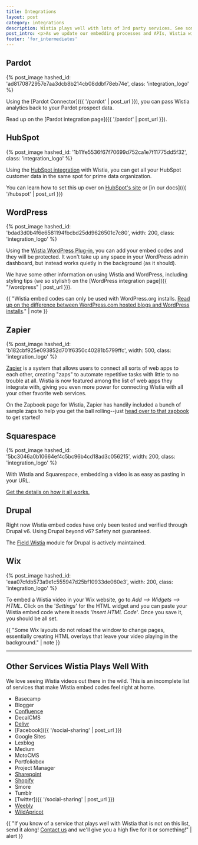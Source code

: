 ```yaml
---
title: Integrations
layout: post
category: integrations
description: Wistia plays well with lots of 3rd party services. See some of the best, and how to use them, in this article.
post_intro: <p>As we update our embedding processes and APIs, Wistia will get better and better at integrating with other top-notch services. On this doc page, we'll do our best to keep track of places where Wistia works out-of-the-box for embedding, and also where deeper integrations have been built out by our awesome friends.</p><p>If you currently use a service that you think rocks, and would work well with Wistia, submit your request in <a href="https://docs.google.com/a/wistia.com/forms/d/1x2Z2KUdxXKhPYpfzfQJLVq7upAnhryBWZt2Y4IUPiTs/viewform" target="_blank">this form</a>.</p>
footer: 'for_intermediates'
---
```


## Pardot

{% post_image hashed_id: 'ad8170872957e7aa3dcb8b214cb08ddbf78eb74e', class: 'integration_logo' %}

Using the [Pardot Connector]({{ '/pardot' | post_url }}), you can pass Wistia
analytics back to your Pardot prospect data.

Read up on the [Pardot integration page]({{ '/pardot' | post_url }}).

## HubSpot

{% post_image hashed_id: '1b11fe5536f67f70699d752ca1e7f11775dd5f32', class: 'integration_logo' %}

Using the [HubSpot integration](http://knowledge.hubspot.com/how-to-integrate-hubspot-and-wistia) with Wistia, you can get all your HubSpot customer data in the same spot for prime data organization.

You can learn how to set this up over on [HubSpot's site](http://knowledge.hubspot.com/how-to-integrate-hubspot-and-wistia) or [in our docs]({{ '/hubspot' | post_url }})

## WordPress

{% post_image hashed_id: 'bdad3d0b4f6e6581194fbcbd25dd9626501c7c80', width: 200, class: 'integration_logo' %}

Using the [Wistia WordPress Plug-in](http://wordpress.org/extend/plugins/wistia-wordpress-oembed-plugin), you can add your embed codes and they will be protected. It won't take up any space in your WordPress admin dashboard, but instead works quietly in the background (as it should).

We have some other information on using Wistia and WordPress, including styling tips (we so stylish!) on the [WordPress integration page]({{ "/wordpress" | post_url }}).

{{ "Wistia embed codes can only be used with WordPress.org installs. <a href='http://en.support.wordpress.com/com-vs-org'>Read up on the difference between WordPress.com hosted blogs and WordPress installs</a>." | note }}

## Zapier

{% post_image hashed_id: 'b182cbf925e093852d701f6350c40281b5799ffc', width: 500, class: 'integration_logo' %}

[Zapier](https://zapier.com/how-it-works/) is a system that allows users to connect all sorts of web apps to each other, creating "zaps" to automate repetitive tasks with little to no trouble at all. Wistia is now featured among the list of web apps they integrate with, giving you even more power for connecting Wistia with all your other favorite web services.

On the Zapbook page for Wistia, Zapier has handily included a bunch of sample zaps to help you get the ball rolling--just [head over to that zapbook](https://zapier.com/zapbook/wistia/) to get started!

## Squarespace

{% post_image hashed_id: '5bc3046a0b10664ef4c5bc96b4cd18ad3c056215', width: 200, class: 'integration_logo' %}

With Wistia and Squarespace, embedding a video is as easy as pasting in your URL.

<a href="{{ '/squarespace' | post_url }}">Get the details on how it all works.</a>

## Drupal

Right now Wistia embed codes have only been tested and verified through Drupal v6. Using Drupal beyond v6? Safety not guaranteed.

The [Field Wistia](https://www.drupal.org/project/field_wistia) module for Drupal is actively maintained.

## Wix

{% post_image hashed_id: 'eaa07cfdb573a9e1c555947d25bf10933de060e3', width: 200, class: 'integration_logo' %}

To embed a Wistia video in your Wix website, go to *Add --> Widgets --> HTML*. Click on the '*Settings*' for the HTML widget and you can paste your Wistia embed code where it reads '*Insert HTML Code*'. Once you save it, you should be all set.

{{ "Some Wix layouts do not reload the window to change pages, essentially creating HTML overlays that leave your video playing in the background." | note }}

---

## Other Services Wistia Plays Well With

We love seeing Wistia videos out there in the wild. This is an incomplete list of services that make Wistia embed codes feel right at home.

* Basecamp
* Blogger
* [Confluence](https://answers.atlassian.com/questions/251000/how-can-i-embed-a-wistia-hosted-video-to-my-confluence-page)
* DecalCMS
* [Delivr](http://blog.delivr.com/post/87004293105/delivr-adds-support-for-wistia-video-hosting-platform)
* [Facebook]({{ '/social-sharing' | post_url }})
* Google Sites
* Lexblog
* Medium
* MotoCMS
* Portfoliobox
* Project Manager
* [Sharepoint](http://office.microsoft.com/en-us/office365-sharepoint-online-enterprise-help/embed-video-on-a-public-website-page-HA102828149.aspx)
* [Shopify](http://docs.shopify.com/manual/configuration/store-customization/embed-video)
* Smore
* Tumblr
* [Twitter]({{ '/social-sharing' | post_url }})
* [Weebly](http://kb.weebly.com/embed-audio-and-video.html)
* [WildApricot](http://help.wildapricot.com/display/DOC/Adding+video+clips)

{{ "If you know of a service that plays well with Wistia that is not on this list, send it along! [Contact us](http://wistia.com/support/contact) and we'll give you a high five for it or something!" | alert }}
